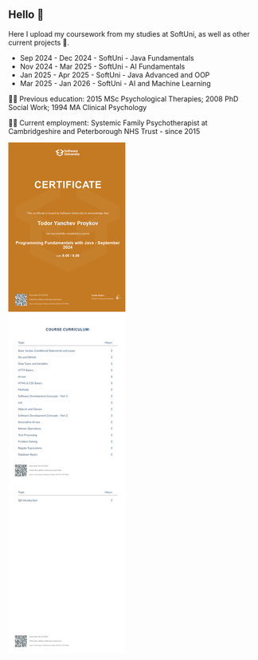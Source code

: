 ## Hello 👋 
Here I upload my coursework from my studies at SoftUni, as well as other current projects 🚀.
- Sep 2024 - Dec 2024 - SoftUni - Java Fundamentals
- Nov 2024 - Mar 2025 - SoftUni - AI Fundamentals
- Jan 2025 - Apr 2025 - SoftUni - Java Advanced and OOP
- Mar 2025 - Jan 2026 - SoftUni - AI and Machine Learning

👨‍🎓 Previous education: 2015 MSc Psychological Therapies; 2008 PhD Social Work; 1994 MA Clinical Psychology

🧑‍💼 Current employment: Systemic Family Psychotherapist at Cambridgeshire and Peterborough NHS Trust - since 2015

![Certificates](https://github.com/tproykov/certificates/blob/main/Programming%20Fundamentals%20with%20Java%20-%20September%202024%20-%20Certificate.jpeg)

<!--
**tproykov/tproykov** is a ✨ _special_ ✨ repository because its `README.md` (this file) appears on your GitHub profile.

Here are some ideas to get you started:

- 🔭 I’m currently working on ...
- 🌱 I’m currently learning ...
- 👯 I’m looking to collaborate on ...
- 🤔 I’m looking for help with ...
- 💬 Ask me about ...
- 📫 How to reach me: ...
- 😄 Pronouns: ...
- ⚡ Fun fact: ...
-->
